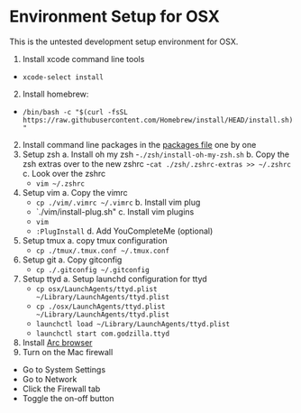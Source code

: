 # Environment Setup for OSX

This is the untested development setup environment for OSX.

1. Install xcode command line tools
  - `xcode-select install`
2. Install homebrew:
  - `/bin/bash -c "$(curl -fsSL https://raw.githubusercontent.com/Homebrew/install/HEAD/install.sh)"`
2. Install command line packages in the [packages file](os-packages) one by one
3. Setup zsh
  a. Install oh my zsh
    -`./zsh/install-oh-my-zsh.sh`
  b. Copy the zsh extras over to the new zshrc
    -`cat ./zsh/.zshrc-extras >> ~/.zshrc`
  c. Look over the zshrc
    - `vim ~/.zshrc`
4. Setup vim
  a. Copy the vimrc
    - `cp ./vim/.vimrc ~/.vimrc`
  b. Install vim plug
    - `./vim/install-plug.sh"
  c. Install vim plugins
    - `vim`
    - `:PlugInstall`
  d. Add YouCompleteMe (optional)
5. Setup tmux
  a. copy tmux configuration
    - `cp ./tmux/.tmux.conf ~/.tmux.conf`
6. Setup git
  a. Copy gitconfig
    - `cp ./.gitconfig ~/.gitconfig`
7. Setup ttyd
  a. Setup launchd configuration for ttyd
    - `cp osx/LaunchAgents/ttyd.plist ~/Library/LaunchAgents/ttyd.plist`
    - `cp ./osx/LaunchAgents/ttyd.plist ~/Library/LaunchAgents/ttyd.plist`
    - `launchctl load ~/Library/LaunchAgents/ttyd.plist`
    - `launchctl start com.godzilla.ttyd`
8. Install [Arc browser](https://arc.net/)
9. Turn on the Mac firewall
  - Go to System Settings
  - Go to Network
  - Click the Firewall tab
  - Toggle the on-off button
